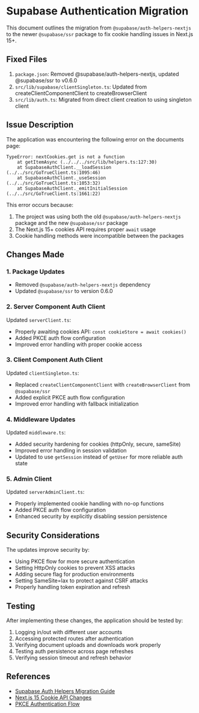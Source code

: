 # Supabase Authentication Migration

This document outlines the migration from `@supabase/auth-helpers-nextjs` to the newer `@supabase/ssr` package to fix cookie handling issues in Next.js 15+.

## Fixed Files

1. `package.json`: Removed @supabase/auth-helpers-nextjs, updated @supabase/ssr to v0.6.0
2. `src/lib/supabase/clientSingleton.ts`: Updated from createClientComponentClient to createBrowserClient
3. `src/lib/auth.ts`: Migrated from direct client creation to using singleton client

## Issue Description

The application was encountering the following error on the documents page:

```
TypeError: nextCookies.get is not a function
    at getItemAsync (../../../src/lib/helpers.ts:127:30)
    at SupabaseAuthClient.__loadSession (../../src/GoTrueClient.ts:1095:46)
    at SupabaseAuthClient._useSession (../../src/GoTrueClient.ts:1053:32)
    at SupabaseAuthClient._emitInitialSession (../../src/GoTrueClient.ts:1661:22)
```

This error occurs because:
1. The project was using both the old `@supabase/auth-helpers-nextjs` package and the new `@supabase/ssr` package
2. The Next.js 15+ cookies API requires proper `await` usage
3. Cookie handling methods were incompatible between the packages

## Changes Made

### 1. Package Updates

- Removed `@supabase/auth-helpers-nextjs` dependency
- Updated `@supabase/ssr` to version 0.6.0

### 2. Server Component Auth Client

Updated `serverClient.ts`:
- Properly awaiting cookies API: `const cookieStore = await cookies()`
- Added PKCE auth flow configuration
- Improved error handling with proper cookie access

### 3. Client Component Auth Client

Updated `clientSingleton.ts`:
- Replaced `createClientComponentClient` with `createBrowserClient` from `@supabase/ssr`
- Added explicit PKCE auth flow configuration
- Improved error handling with fallback initialization

### 4. Middleware Updates

Updated `middleware.ts`:
- Added security hardening for cookies (httpOnly, secure, sameSite)
- Improved error handling in session validation
- Updated to use `getSession` instead of `getUser` for more reliable auth state

### 5. Admin Client

Updated `serverAdminClient.ts`:
- Properly implemented cookie handling with no-op functions
- Added PKCE auth flow configuration
- Enhanced security by explicitly disabling session persistence

## Security Considerations

The updates improve security by:
- Using PKCE flow for more secure authentication
- Setting HttpOnly cookies to prevent XSS attacks
- Adding secure flag for production environments
- Setting SameSite=lax to protect against CSRF attacks
- Properly handling token expiration and refresh

## Testing

After implementing these changes, the application should be tested by:
1. Logging in/out with different user accounts
2. Accessing protected routes after authentication
3. Verifying document uploads and downloads work properly
4. Testing auth persistence across page refreshes
5. Verifying session timeout and refresh behavior

## References

- [Supabase Auth Helpers Migration Guide](https://supabase.com/docs/guides/auth/auth-helpers/migrate-to-ssr-from-auth-helpers)
- [Next.js 15 Cookie API Changes](https://nextjs.org/docs/app/api-reference/functions/cookies)
- [PKCE Authentication Flow](https://supabase.com/docs/guides/auth/pkce-flow)
